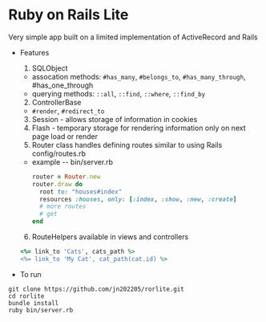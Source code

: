 # Ruby on Rails Lite
Very simple app built on a limited implementation of ActiveRecord and Rails

* Features
  1. SQLObject
    * assocation methods: `#has_many`, `#belongs_to`, `#has_many_through`, #has_one_through
    * querying methods: `::all`, `::find`, `::where`, `::find_by`
  2. ControllerBase
    * `#render`, `#redirect_to`
  3. Session - allows storage of information in cookies
  4. Flash - temporary storage for rendering information only on next page load or render
  5. Router class handles defining routes similar to using Rails config/routes.rb
    * example -- bin/server.rb
      ```ruby
      router = Router.new
      router.draw do
        root to: "houses#index"
        resources :houses, only: [:index, :show, :new, :create]
        # more routes
        # get
      end
      ```
  6. RouteHelpers available in views and controllers
  ```ruby
  <%= link_to 'Cats', cats_path %>
  <%= link_to 'My Cat', cat_path(cat.id) %>
  ```

* To run
```
git clone https://github.com/jn202205/rorlite.git
cd rorlite
bundle install
ruby bin/server.rb
```
